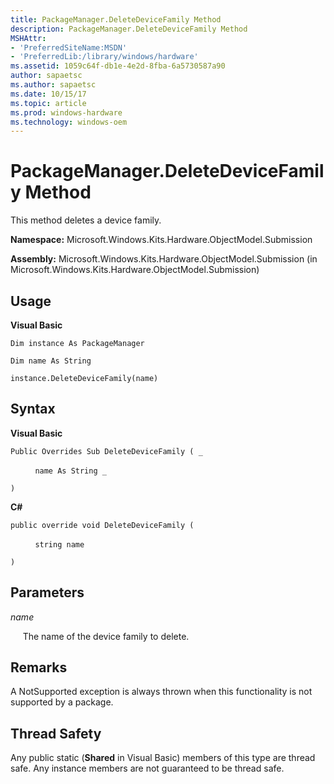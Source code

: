 ```yaml
---
title: PackageManager.DeleteDeviceFamily Method
description: PackageManager.DeleteDeviceFamily Method
MSHAttr:
- 'PreferredSiteName:MSDN'
- 'PreferredLib:/library/windows/hardware'
ms.assetid: 1059c64f-db1e-4e2d-8fba-6a5730587a90
author: sapaetsc
ms.author: sapaetsc
ms.date: 10/15/17
ms.topic: article
ms.prod: windows-hardware
ms.technology: windows-oem
---
```


# PackageManager.DeleteDeviceFamily Method


This method deletes a device family.

**Namespace:** Microsoft.Windows.Kits.Hardware.ObjectModel.Submission

**Assembly:** Microsoft.Windows.Kits.Hardware.ObjectModel.Submission (in Microsoft.Windows.Kits.Hardware.ObjectModel.Submission)

## <span id="Usage"></span><span id="usage"></span><span id="USAGE"></span>Usage


**Visual Basic**

`Dim instance As PackageManager`

`Dim name As String`

`instance.DeleteDeviceFamily(name)`

## <span id="Syntax"></span><span id="syntax"></span><span id="SYNTAX"></span>Syntax


**Visual Basic**

`Public Overrides Sub DeleteDeviceFamily ( _`

          `name As String _`

`) `

**C#**

`public override void DeleteDeviceFamily (`

          `string name`

`)`

## <span id="Parameters"></span><span id="parameters"></span><span id="PARAMETERS"></span>Parameters


*name*

     The name of the device family to delete.

## <span id="Remarks"></span><span id="remarks"></span><span id="REMARKS"></span>Remarks


A NotSupported exception is always thrown when this functionality is not supported by a package.

## <span id="Thread_Safety"></span><span id="thread_safety"></span><span id="THREAD_SAFETY"></span>Thread Safety


Any public static (**Shared** in Visual Basic) members of this type are thread safe. Any instance members are not guaranteed to be thread safe.

 

 






